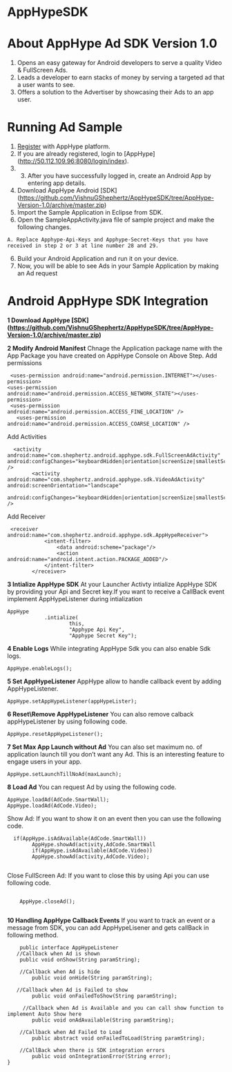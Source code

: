 AppHypeSDK
==========

# About AppHype Ad SDK Version 1.0

1. Opens an easy gateway for Android developers to serve a quality Video & FullScreen Ads.
2. Leads a developer to earn stacks of money by serving a targeted ad that a user wants to see.
3. Offers a solution to the Advertiser by showcasing their Ads to an app user.

# Running Ad Sample

1. [Register](http://50.112.109.96:8080/login) with AppHype platform.
2. If you are already registered, login to [AppHype] (http://50.112.109.96:8080/login/index).
3. 3. After you have successfully logged in, create an Android App by entering app details.
4. Download  AppHype Android [SDK] (https://github.com/VishnuGShephertz/AppHypeSDK/tree/AppHype-Version-1.0/archive/master.zip)
5. Import the Sample Application in Eclipse from SDK.
5. Open the SampleAppActivity.java file of sample project and make the following changes.

```
A. Replace Apphype-Api-Keys and Apphype-Secret-Keys that you have received in step 2 or 3 at line number 28 and 29.

```
6. Build your Android Application and run it on your device.
7. Now, you will be able to see Ads in your Sample Application by making an Ad request

# Android AppHype SDK Integration

__1 Download AppHype [SDK] (https://github.com/VishnuGShephertz/AppHypeSDK/tree/AppHype-Version-1.0/archive/master.zip)__


__2 Modify Android Manifest__ Chnage the Application package name with the App Package you have created on AppHype Console on Above Step.
Add permissions 
```
 <uses-permission android:name="android.permission.INTERNET"></uses-permission>
<uses-permission android:name="android.permission.ACCESS_NETWORK_STATE"></uses-permission>
 <uses-permission android:name="android.permission.ACCESS_FINE_LOCATION" />
   <uses-permission android:name="android.permission.ACCESS_COARSE_LOCATION" />
```

Add Activities

```
  <activity android:name="com.shephertz.android.apphype.sdk.FullScreenAdActivity" android:configChanges="keyboardHidden|orientation|screenSize|smallestScreenSize" />
        <activity android:name="com.shephertz.android.apphype.sdk.VideoAdActivity" android:screenOrientation="landscape"
             android:configChanges="keyboardHidden|orientation|screenSize|smallestScreenSize" />
```
Add Receiver

```
 <receiver android:name="com.shephertz.android.apphype.sdk.AppHypeReceiver">
            <intent-filter>
                <data android:scheme="package"/>
                <action android:name="android.intent.action.PACKAGE_ADDED"/>
            </intent-filter>
        </receiver>
```

__3 Intialize AppHype SDK__ At your Launcher Activty intialize AppHype SDK by providing your Api and Secret key.If you want to receive a CallBack event implement AppHypeListener during intialization 
```
AppHype
			.intialize(
					this,
					"Apphype Api Key",
					"Apphype Secret Key");
```

__4 Enable Logs__ While integrating AppHype Sdk you can also enable Sdk logs.

```
AppHype.enableLogs();

```
__5 Set AppHypeListener__ AppHype allow to handle callback event by adding AppHypeListener.

```
AppHype.setAppHypeListener(appHypeLister);

```

__6 Reset\Remove AppHypeListener__ You can also remove calback appHypeListener by using following code.

```
AppHype.resetAppHypeListener();

```
__7 Set Max App Launch without Ad__ You can also set maximum no. of application launch till you don’t want any Ad. This is an interesting feature to engage users in your app.
```
AppHype.setLaunchTillNoAd(maxLaunch);

```

__8 Load Ad__ You can request Ad by using the following code.

```
AppHype.loadAd(AdCode.SmartWall);
AppHype.loadAd(AdCode.Video);

```
Show Ad: If you want to show it on an event then you can use the following code.

```
  if(AppHype.isAdAvailable(AdCode.SmartWall))
		AppHype.showAd(activity,AdCode.SmartWall
		if(AppHype.isAdAvailable(AdCode.Video))
		AppHype.showAd(activity,AdCode.Video);
				
```
Close FullScreen Ad: If you want to close this by using Api you can use following code.

```

	AppHype.closeAd();
				
```

			
__10 Handling AppHype Callback Events__ If you want to track an event or a message from SDK, you can add AppHypeLisener and gets callBack in following method.
``` 
    public interface AppHypeListener
   //Callback when Ad is shown
    public void onShow(String paramString);

    //Callback when Ad is hide
        public void onHide(String paramString);

   //Callback when Ad is Failed to show
        public void onFailedToShow(String paramString);

     //Callback when Ad is Available and you can call show function to implement Auto Show here
        public void onAdAvailable(String paramString);

    //Callback when Ad Failed to Load
        public abstract void onFailedToLoad(String paramString);

    //CallBack when there is SDK integration errors
        public void onIntegrationError(String error);
}
				
```




